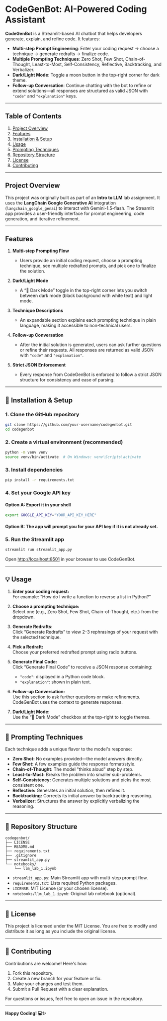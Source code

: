 # CodeGenBot: AI-Powered Coding Assistant

**CodeGenBot** is a Streamlit-based AI chatbot that helps developers generate, explain, and refine code. It features:
- **Multi-step Prompt Engineering**: Enter your coding request → choose a technique → generate redrafts → finalize code.
- **Multiple Prompting Techniques**: Zero Shot, Few Shot, Chain-of-Thought, Least-to-Most, Self-Consistency, Reflective, Backtracking, and Verbalizer.
- **Dark/Light Mode**: Toggle a moon button in the top-right corner for dark theme.
- **Follow-up Conversation**: Continue chatting with the bot to refine or extend solutions—all responses are structured as valid JSON with `"code"` and `"explanation"` keys.

---

## Table of Contents
1. [Project Overview](#project-overview)  
2. [Features](#features)  
3. [Installation & Setup](#-installation--setup)  
4. [Usage](#-usage)  
5. [Prompting Techniques](#-prompting-techniques)  
6. [Repository Structure](#-repository-structure)  
7. [License](#-license)  
8. [Contributing](#-contributing)  

---

## Project Overview

This project was originally built as part of an **Intro to LLM** lab assignment. It uses the **LangChain Google Generative AI** integration (`langchain_google_genai`) to interact with Gemini-1.5-flash. The Streamlit app provides a user-friendly interface for prompt engineering, code generation, and iterative refinement.

---

## Features

1. **Multi-step Prompting Flow**  
   - Users provide an initial coding request, choose a prompting technique, see multiple redrafted prompts, and pick one to finalize the solution.

2. **Dark/Light Mode**  
   - A “🌙 Dark Mode” toggle in the top-right corner lets you switch between dark mode (black background with white text) and light mode.

3. **Technique Descriptions**  
   - An expandable section explains each prompting technique in plain language, making it accessible to non-technical users.

4. **Follow-up Conversation**  
   - After the initial solution is generated, users can ask further questions or refine their requests. All responses are returned as valid JSON with `"code"` and `"explanation"`.

5. **Strict JSON Enforcement**  
   - Every response from CodeGenBot is enforced to follow a strict JSON structure for consistency and ease of parsing.

---

## 🚀 Installation & Setup

### 1. Clone the GitHub repository

```bash
git clone https://github.com/your-username/codegenbot.git
cd codegenbot
```

### 2. Create a virtual environment (recommended)

```bash
python -m venv venv
source venv/bin/activate  # On Windows: venv\Scripts\activate
```

### 3. Install dependencies

```bash
pip install -r requirements.txt
```

### 4. Set your Google API key

#### Option A: Export it in your shell

```bash
export GOOGLE_API_KEY="YOUR_API_KEY_HERE"
```

#### Option B: The app will prompt you for your API key if it is not already set.

### 5. Run the Streamlit app

```bash
streamlit run streamlit_app.py
```

Open [http://localhost:8501](http://localhost:8501) in your browser to use CodeGenBot.

---

## 💡 Usage

1. **Enter your coding request:**  
   For example: “How do I write a function to reverse a list in Python?”

2. **Choose a prompting technique:**  
   Select one (e.g., Zero Shot, Few Shot, Chain-of-Thought, etc.) from the dropdown.

3. **Generate Redrafts:**  
   Click “Generate Redrafts” to view 2–3 rephrasings of your request with the selected technique.

4. **Pick a Redraft:**  
   Choose your preferred redrafted prompt using radio buttons.

5. **Generate Final Code:**  
   Click “Generate Final Code” to receive a JSON response containing:
   - `"code"`: displayed in a Python code block.
   - `"explanation"`: shown in plain text.

6. **Follow-up Conversation:**  
   Use this section to ask further questions or make refinements. CodeGenBot uses the context to generate responses.

7. **Dark/Light Mode:**  
   Use the “🌙 Dark Mode” checkbox at the top-right to toggle themes.

---

## 🧠 Prompting Techniques

Each technique adds a unique flavor to the model's response:

- **Zero Shot:** No examples provided—the model answers directly.
- **Few Shot:** A few examples guide the response format/style.
- **Chain-of-Thought:** The model "thinks aloud" step by step.
- **Least-to-Most:** Breaks the problem into smaller sub-problems.
- **Self-Consistency:** Generates multiple solutions and picks the most consistent one.
- **Reflective:** Generates an initial solution, then refines it.
- **Backtracking:** Corrects its initial answer by backtracking reasoning.
- **Verbalizer:** Structures the answer by explicitly verbalizing the reasoning.

---

## 📁 Repository Structure

```
codegenbot/
├── LICENSE
├── README.md
├── requirements.txt
├── .gitignore
├── streamlit_app.py
└── notebooks/
    └── llm_lab_1.ipynb
```

- `streamlit_app.py`: Main Streamlit app with multi-step prompt flow.
- `requirements.txt`: Lists required Python packages.
- `LICENSE`: MIT License (or your chosen license).
- `notebooks/llm_lab_1.ipynb`: Original lab notebook (optional).

---

## 📜 License

This project is licensed under the MIT License. You are free to modify and distribute it as long as you include the original license.

---

## 🤝 Contributing

Contributions are welcome! Here's how:

1. Fork this repository.
2. Create a new branch for your feature or fix.
3. Make your changes and test them.
4. Submit a Pull Request with a clear explanation.

For questions or issues, feel free to open an issue in the repository.

---

**Happy Coding! 💻✨**
